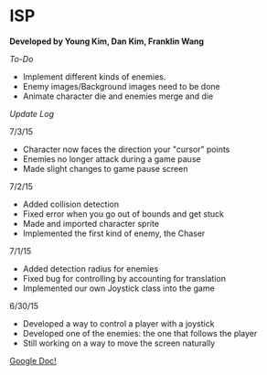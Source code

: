 # ISP
**Developed by Young Kim, Dan Kim, Franklin Wang**

*To-Do*
- Implement different kinds of enemies.
- Enemy images/Background images need to be done
- Animate character die and enemies merge and die

*Update Log*

7/3/15
- Character now faces the direction your "cursor" points
- Enemies no longer attack during a game pause
- Made slight changes to game pause screen

7/2/15
- Added collision detection
- Fixed error when you go out of bounds and get stuck
- Made and imported character sprite
- Implemented the first kind of enemy, the Chaser

7/1/15
- Added detection radius for enemies
- Fixed bug for controlling by accounting for translation 
- Implemented our own Joystick class into the game

6/30/15
- Developed a way to control a player with a joystick
- Developed one of the enemies: the one that follows the player
- Still working on a way to move the screen naturally

[Google Doc!](https://docs.google.com/document/d/1bsUmQ39Tuk8-FGRpbGtZ056lpED07QvHCmKS6JtyHVg/edit?usp=sharing)
